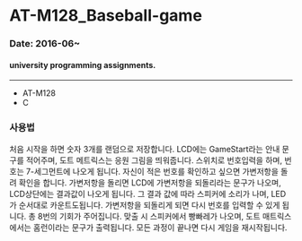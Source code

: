 AT-M128_Baseball-game
===
### Date: 2016-06~
#### university programming assignments.
-------------
- AT-M128
- C

### 사용법
처음 시작을 하면 숫자 3개를 랜덤으로 저장합니다.
LCD에는 GameStart라는 안내 문구를 적어주며, 도트 메트릭스는 응원 그림을 띄워줍니다.
스위치로 번호입력을 하며, 번호는 7-세그먼트에 나오게 됩니다.
자신이 적은 번호를 확인하고 싶으면 가변저항을 돌려 확인을 합니다.
가변저항을 돌리면 LCD에 가변저항을 되돌리라는 문구가 나오며,
LCD상단에는 결과값이 나오게 됩니다.
그 결과 값에 따라 스피커에 소리가 나며, LED가 순서대로 카운트도됩니다.
가변저항을 되돌리게 되면 다시 번호를 입력할 수 있게 됩니다. 
총 8번의 기회가 주어집니다.
맞출 시 스피커에서 빵빠레가 나오며, 도트 매트릭스에서는 홈런이라는 문구가 출력됩니다.
모든 과정이 끝나면 다시 게임을 재시작됩니다. 

